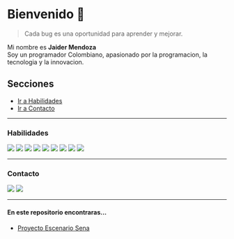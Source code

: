 # Bienvenido 👋

> Cada bug es una oportunidad para aprender y mejorar.

Mi nombre es **Jaider Mendoza**
<br>Soy un programador Colombiano, apasionado por la programacion, la tecnologia y la innovacion.

## Secciones
- [Ir a Habilidades](#habilidades)
- [Ir a Contacto](#contacto)

***
### <a id="habilidades"></a>Habilidades
![](https://img.icons8.com/?size=45&id=13441&format=png)
![](https://img.icons8.com/?size=45&id=13679&format=png)
![](https://img.icons8.com/?size=45&id=108784&format=png)
![](https://img.icons8.com/?size=45&id=13460&format=png)
![](https://img.icons8.com/?size=45&id=40670&format=png)
![](https://img.icons8.com/?size=45&id=117561&format=png)
![](https://img.icons8.com/?size=45&id=20906&format=png)
![](https://img.icons8.com/?size=40&id=38561&format=png)
![](https://img.icons8.com/?size=45&id=UFXRpPFebwa2&format=png)

***
### <a id="contacto"></a> Contacto
[![](https://img.icons8.com/?size=35&id=13930&format=png)](https://www.linkedin.com/in/jaider-mendoza-566aa31a8/)
[![](https://img.icons8.com/?size=34&id=37246&format=png)](mailto:jaidermendoza02d@gmail.com)

***
#### En este repositorio encontraras...
* [Proyecto Escenario Sena](https://github.com/Dabrox02/proyecto-escenario-php-sena)
  
